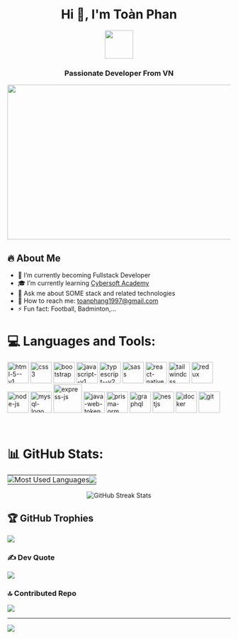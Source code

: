 

<h1 align="center">Hi 👋, I'm Toàn Phan</h1>
<p align="center">
  <img align="center" width="64" src="https://img.icons8.com/color/48/vietnam-circular.png" />
  <h3 align="center">Passionate Developer From VN </h3>
<!--   <img align="center" height="350" width="1000" src="https://img4.thuthuatphanmem.vn/uploads/2020/05/13/anh-goc-lam-viec-don-gian-ma-dep_063108687.jpg"/> -->
  <img align="center" height="350" width="1000" src="https://img.lovepik.com/bg/20240418/Modern-Office-Vibe-Dark-Loft-Wall-with-Desktop-Computer-Mockup_6497563_wh860.jpg!/fw/860"/>
</p>
 <h2>🔥 About Me</h2>
  <ul>
    <li>🌱 I’m currently becoming Fullstack Developer</li>
    <li>🎓 I’m currently learning <a href="https://cybersoft.edu.vn">Cybersoft Academy</a></li>
    <li>💬 Ask me about SOME stack and related technologies</li>
    <li>📧 How to reach me: <a href="mailto:toanphang1997@gmail.com">toanphang1997@gmail.com</a></li>
    <li>⚡ Fun fact: Football, Badminton,...</li>
    </ul>



# 💻 Languages and Tools:
<img width="48" height="48" src="https://img.icons8.com/color/48/html-5--v1.png" alt="html-5--v1"/> <img width="48" height="48" src="https://img.icons8.com/fluency/48/css3.png" alt="css3"/> <img width="48" height="48" src="https://img.icons8.com/color-glass/48/bootstrap.png" alt="bootstrap"/> <img width="48" height="48" src="https://img.icons8.com/color/48/javascript--v1.png" alt="javascript--v1"/> <img width="48" height="48" src="https://img.icons8.com/fluency/48/typescript--v2.png" alt="typescript--v2"/> <img width="48" height="48" src="https://img.icons8.com/color/48/sass.png" alt="sass"/> <img width="48" height="48" src="https://img.icons8.com/color/48/react-native.png" alt="react-native"/> <img width="48" height="48" src="https://img.icons8.com/color/48/tailwindcss.png" alt="tailwindcss"/> <img width="48" height="48" src="https://img.icons8.com/color/48/redux.png" alt="redux"/> <img width="48" height="48" src="https://img.icons8.com/fluency/48/node-js.png" alt="node-js"/> <img width="48" height="48" src="https://img.icons8.com/color/48/mysql-logo.png" alt="mysql-logo"/> <img width="64" height="64" src="https://img.icons8.com/nolan/64/express-js.png" alt="express-js"/> <img width="48" height="48" src="https://img.icons8.com/color/48/java-web-token.png" alt="java-web-token"/> <img width="48" height="48" src="https://img.icons8.com/color/48/prisma-orm.png" alt="prisma-orm"/> <img width="48" height="48" src="https://img.icons8.com/color/48/graphql.png" alt="graphql"/> <img width="48" height="48" src="https://img.icons8.com/color/48/nestjs.png" alt="nestjs"/> <img width="48" height="48" src="https://img.icons8.com/fluency/48/docker.png" alt="docker"/> <img width="48" height="48" src="https://img.icons8.com/color/48/git.png" alt="git"/>
<!-- ![CSS3](https://img.shields.io/badge/css3-%231572B6.svg?style=for-the-badge&logo=css3&logoColor=white) ![GraphQL](https://img.shields.io/badge/-GraphQL-E10098?style=for-the-badge&logo=graphql&logoColor=white) ![HTML5](https://img.shields.io/badge/html5-%23E34F26.svg?style=for-the-badge&logo=html5&logoColor=white) ![JavaScript](https://img.shields.io/badge/javascript-%23323330.svg?style=for-the-badge&logo=javascript&logoColor=%23F7DF1E) ![TypeScript](https://img.shields.io/badge/typescript-%23007ACC.svg?style=for-the-badge&logo=typescript&logoColor=white) ![Vercel](https://img.shields.io/badge/vercel-%23000000.svg?style=for-the-badge&logo=vercel&logoColor=white) ![Bootstrap](https://img.shields.io/badge/bootstrap-%238511FA.svg?style=for-the-badge&logo=bootstrap&logoColor=white) ![Express.js](https://img.shields.io/badge/express.js-%23404d59.svg?style=for-the-badge&logo=express&logoColor=%2361DAFB) ![JWT](https://img.shields.io/badge/JWT-black?style=for-the-badge&logo=JSON%20web%20tokens) ![NPM](https://img.shields.io/badge/NPM-%23CB3837.svg?style=for-the-badge&logo=npm&logoColor=white) ![NestJS](https://img.shields.io/badge/nestjs-%23E0234E.svg?style=for-the-badge&logo=nestjs&logoColor=white) ![Next JS](https://img.shields.io/badge/Next-black?style=for-the-badge&logo=next.js&logoColor=white) ![NodeJS](https://img.shields.io/badge/node.js-6DA55F?style=for-the-badge&logo=node.js&logoColor=white) ![Nodemon](https://img.shields.io/badge/NODEMON-%23323330.svg?style=for-the-badge&logo=nodemon&logoColor=%BBDEAD) ![React](https://img.shields.io/badge/react-%2320232a.svg?style=for-the-badge&logo=react&logoColor=%2361DAFB) ![React Router](https://img.shields.io/badge/React_Router-CA4245?style=for-the-badge&logo=react-router&logoColor=white) ![React Hook Form](https://img.shields.io/badge/React%20Hook%20Form-%23EC5990.svg?style=for-the-badge&logo=reacthookform&logoColor=white) ![Redux](https://img.shields.io/badge/redux-%23593d88.svg?style=for-the-badge&logo=redux&logoColor=white) ![SASS](https://img.shields.io/badge/SASS-hotpink.svg?style=for-the-badge&logo=SASS&logoColor=white) ![Socket.io](https://img.shields.io/badge/Socket.io-black?style=for-the-badge&logo=socket.io&badgeColor=010101) ![TailwindCSS](https://img.shields.io/badge/tailwindcss-%2338B2AC.svg?style=for-the-badge&logo=tailwind-css&logoColor=white) ![MySQL](https://img.shields.io/badge/mysql-4479A1.svg?style=for-the-badge&logo=mysql&logoColor=white) ![Prisma](https://img.shields.io/badge/Prisma-3982CE?style=for-the-badge&logo=Prisma&logoColor=white) ![Sequelize](https://img.shields.io/badge/Sequelize-52B0E7?style=for-the-badge&logo=Sequelize&logoColor=white) ![Git](https://img.shields.io/badge/git-%23F05033.svg?style=for-the-badge&logo=git&logoColor=white) ![GitHub](https://img.shields.io/badge/github-%23121011.svg?style=for-the-badge&logo=github&logoColor=white) ![Docker](https://img.shields.io/badge/docker-%230db7ed.svg?style=for-the-badge&logo=docker&logoColor=white) ![Postman](https://img.shields.io/badge/Postman-FF6C37?style=for-the-badge&logo=postman&logoColor=white) -->
<br>
  
# 📊 GitHub Stats:

<table style="border-collapse: collapse; width: 100% border: none;">
  <tr style="border: none;">
    <td style="border: none; padding: 0;">
      <img src="https://github-readme-stats.vercel.app/api/top-langs/?username=toanphangl1997&theme=codeSTACKr&hide_border=true&include_all_commits=false&count_private=false&layout=compact" alt="Most Used Languages">
    </td>
    <td style="border: none; padding: 0;">
<!--       <img src="https://github-readme-stats.vercel.app/api?username=toanphangl1997&theme=codeSTACKr&hide_border=true&include_all_commits=false&count_private=false" alt="Dev-ToanPhan"> -->
      <img src="https://github-readme-stats.vercel.app/api?username=toanphangl1997&show_icons=true&theme=codeSTACKr&hide_border=true&rank_icon=github&include_all_commits=true">
    </td>
  </tr>
</table>

<div align="center">
  <img src="https://github-readme-streak-stats.herokuapp.com/?user=toanphangl1997&theme=codeSTACKr&hide_border=true" alt="GitHub Streak Stats">
</div>


## 🏆 GitHub Trophies
![](https://github-profile-trophy.vercel.app/?username=toanphangl1997&theme=radical&no-frame=true&no-bg=true&margin-w=4)



### ✍️ Dev Quote
![](https://quotes-github-readme.vercel.app/api?type=horizontal&theme=radical)

### 🔝 Contributed Repo
![](https://github-contributor-stats.vercel.app/api?username=toanphangl1997&limit=5&theme=codeSTACKr&combine_all_yearly_contributions=true)

---
[![](https://visitcount.itsvg.in/api?id=toanphangl1997&icon=0&color=7)](https://visitcount.itsvg.in)

<!-- Proudly created with GPRM ( https://gprm.itsvg.in ) -->
